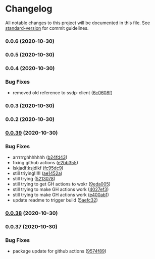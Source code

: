# Changelog

All notable changes to this project will be documented in this file. See [standard-version](https://github.com/conventional-changelog/standard-version) for commit guidelines.

### 0.0.6 (2020-10-30)

### 0.0.5 (2020-10-30)

### 0.0.4 (2020-10-30)


### Bug Fixes

* removed old reference to ssdp-client ([6c0608f](https://github.com/codersparks-home-assistant/sky-q-lib/commit/6c0608f2bf38a13abe9529b0f12c8af1c47c4281))

### 0.0.3 (2020-10-30)

### 0.0.2 (2020-10-30)

### [0.0.39](https://github.com/codersparks-home-assistant/sky-q-lib/compare/v0.0.38...v0.0.39) (2020-10-30)


### Bug Fixes

* arrrrrghhhhhhh ([b24fd43](https://github.com/codersparks-home-assistant/sky-q-lib/commit/b24fd43a5bbb17b7522b59fc76f25f1a879a29e8))
* fixing github actions ([e2bb355](https://github.com/codersparks-home-assistant/sky-q-lib/commit/e2bb355eb10edb202d3768ca15ac19965da1e9bc))
* lskjadf;ksjdlkf ([fc95dc9](https://github.com/codersparks-home-assistant/sky-q-lib/commit/fc95dc9a8de8987d0f4ccd6b48d1f071b22c7601))
* still triying!!!!! ([ae1452a](https://github.com/codersparks-home-assistant/sky-q-lib/commit/ae1452ae2fbcd7ef66fc51ada6e3fad537494aa9))
* still trying ([5213078](https://github.com/codersparks-home-assistant/sky-q-lib/commit/5213078e428224a9da96db15266da76ddfb240d2))
* still trying to get GH actions to wokr ([9eda005](https://github.com/codersparks-home-assistant/sky-q-lib/commit/9eda0050481adb3fdd9e5f4d403fca6a2438b5e9))
* still trying to make GH actions work ([4027ef3](https://github.com/codersparks-home-assistant/sky-q-lib/commit/4027ef3cf70c6ab22aeab0789b3c7994d0494db6))
* still trying to make GH actions work ([e400ab1](https://github.com/codersparks-home-assistant/sky-q-lib/commit/e400ab10a4d861921fbca87208b1b5565de01cd4))
* update readme to trigger build ([5aefc32](https://github.com/codersparks-home-assistant/sky-q-lib/commit/5aefc322f32f0bff1a6c719945428454a32aa48f))

### [0.0.38](https://github.com/codersparks-home-assistant/sky-q-lib/compare/v0.0.37...v0.0.38) (2020-10-30)

### [0.0.37](https://github.com/codersparks-home-assistant/sky-q-lib/compare/v0.0.36...v0.0.37) (2020-10-30)


### Bug Fixes

* package update for github actions ([9574f89](https://github.com/codersparks-home-assistant/sky-q-lib/commit/9574f89a6d631e8f2879d9b03ba1af41876db573))
